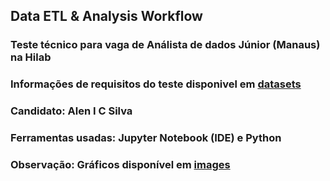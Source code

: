 ## Data ETL & Analysis Workflow
### Teste técnico para vaga de Análista de dados Júnior (Manaus) na Hilab
### Informações de requisitos do teste disponivel em [datasets](./datasets)
### Candidato: Alen I C Silva
### Ferramentas usadas: Jupyter Notebook (IDE) e Python
### Observação: Gráficos disponível em [images](./images)

